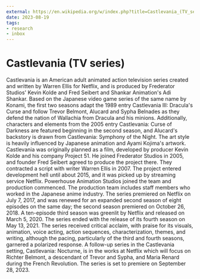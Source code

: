 ```yaml
---
external: https://en.wikipedia.org/w/index.php?title=Castlevania_(TV_series)
date: 2023-08-19
tags:
- research
- inbox
---
```


# Castlevania (TV series)

Castlevania is an American adult animated  action television series created and
written by Warren Ellis for Netflix, and is produced by Frederator Studios'
Kevin Kolde and Fred Seibert and Shankar Animation's Adi Shankar. Based on the
Japanese video game series of the same name by Konami, the first two seasons
adapt the 1989 entry Castlevania III: Dracula's Curse and follow Trevor Belmont,
Alucard and Sypha Belnades as they defend the nation of Wallachia from Dracula
and his minions. Additionally, characters and elements from the 2005 entry
Castlevania: Curse of Darkness are featured beginning in the second season, and
Alucard's backstory is drawn from Castlevania: Symphony of the Night. The art
style is heavily influenced by Japanese animation and Ayami Kojima's artwork.
Castlevania was originally planned as a film, developed by producer Kevin Kolde
and his company Project 51. He joined Frederator Studios in 2005, and founder
Fred Seibert agreed to produce the project there. They contracted a script with
writer Warren Ellis in 2007. The project entered development hell until about
2015, and it was picked up by streaming service Netflix. Powerhouse Animation
Studios joined the team and production commenced. The production team includes
staff members who worked in the Japanese anime industry. The series premiered on
Netflix on July 7, 2017, and was renewed for an expanded second season of eight
episodes on the same day; the second season premiered on October 26, 2018. A
ten-episode third season was greenlit by Netflix and released on March 5, 2020.
The series ended with the release of its fourth season on May 13, 2021. The
series received critical acclaim, with praise for its visuals, animation, voice
acting, action sequences, characterization, themes, and writing, although the
pacing, particularly of the third and fourth seasons, garnered a polarized
response. A follow-up series in the Castlevania setting, Castlevania: Nocturne,
is in the works at Netflix which will focus on Richter Belmont, a descendant of
Trevor and Sypha, and Maria Renard during the French Revolution. The series is
set to premiere on September 28, 2023.
